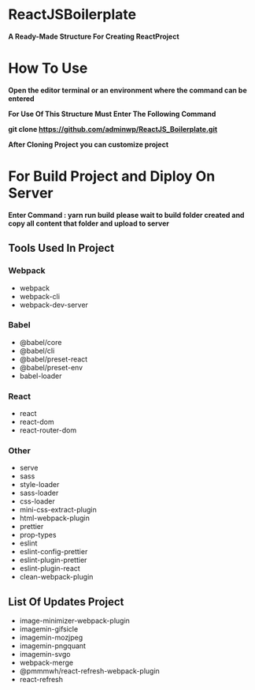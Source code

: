 # ReactJSBoilerplate

**A Ready-Made Structure For Creating ReactProject**

# How To Use

**Open the editor terminal or an environment where the command can be entered**

**For Use Of This Structure Must Enter The Following Command**

**git clone https://github.com/adminwp/ReactJS_Boilerplate.git**

**After Cloning Project you can customize project**

# For Build Project and Diploy On Server

**Enter Command : yarn run build**
**please wait to build folder created and copy all content that folder and upload to server**

## Tools Used In Project

### Webpack

- webpack
- webpack-cli
- webpack-dev-server

### Babel

- @babel/core
- @babel/cli
- @babel/preset-react
- @babel/preset-env
- babel-loader

### React

- react
- react-dom
- react-router-dom

### Other

- serve
- sass
- style-loader
- sass-loader
- css-loader
- mini-css-extract-plugin
- html-webpack-plugin
- prettier
- prop-types
- eslint
- eslint-config-prettier
- eslint-plugin-prettier
- eslint-plugin-react
- clean-webpack-plugin

## List Of Updates Project

- image-minimizer-webpack-plugin
- imagemin-gifsicle
- imagemin-mozjpeg
- imagemin-pngquant
- imagemin-svgo
- webpack-merge
- @pmmmwh/react-refresh-webpack-plugin
- react-refresh
